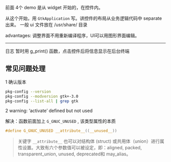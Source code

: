 前面 4个 demo 是从 widget 开始的，在控件内。

从这个开始，用 `GtkApplication` 写。讲控件的布局从业务逻辑代码中 separate 出来。
一般 ui 文件放在 /usr/share/ 目录

advantages: 调整界面不用重新编译程序，UI可以用图形界面编辑。

---

日志 暂时用 g_print() 函数，点击控件后将信息显示在后台终端

## 常见问题处理

1 确认版本

```bash
pkg-config --version
pkg-config --modversion gtk+-3.0
pkg-config --list-all | grep gtk
```

2 warning: ‘activate’ defined but not used

解决：函数前面加上 `G_GNUC_UNUSED` , 该类型属性的本质

```c
#define G_GNUC_UNUSED __attribute__((__unused__))
```

> 关键字 `__attribute__` 也可以对结构体 (struct) 或共用体（union）进行属性设置。大致有六个参数值可以被设定，即：aligned, packed, transparent_union, unused, deprecated和 may_alias。